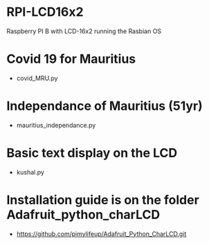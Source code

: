 # RPI-LCD16x2
Raspberry PI B with LCD-16x2 running the Rasbian OS

# Covid 19 for Mauritius
- covid_MRU.py

# Independance of Mauritius (51yr)
- mauritius_independance.py

# Basic text display on the LCD
- kushal.py

# Installation guide is on the folder Adafruit_python_charLCD
- https://github.com/pimylifeup/Adafruit_Python_CharLCD.git 

